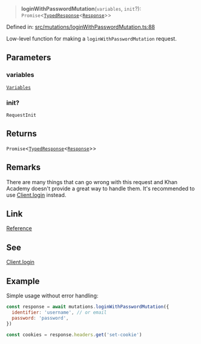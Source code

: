 > **loginWithPasswordMutation**(`variables`, `init`?): `Promise`\<[`TypedResponse`](api/interfaces%5CTypedResponse.md)\<[`Response`](api/namespaces%5Cmutations%5Cnamespaces%5CLoginWithPasswordMutation%5Ctype-aliases%5CResponse.md)\>\>

Defined in: [src/mutations/loginWithPasswordMutation.ts:88](https://github.com/bhavjitChauhan/khan-api/blob/67d30ab4498111952301bcaddbef9a132bf75105/src/mutations/loginWithPasswordMutation.ts#L88)

Low-level function for making a `loginWithPasswordMutation` request.

## Parameters

### variables

[`Variables`](api/namespaces%5Cmutations%5Cnamespaces%5CLoginWithPasswordMutation%5Cinterfaces%5CVariables.md)

### init?

`RequestInit`

## Returns

`Promise`\<[`TypedResponse`](api/interfaces%5CTypedResponse.md)\<[`Response`](api/namespaces%5Cmutations%5Cnamespaces%5CLoginWithPasswordMutation%5Ctype-aliases%5CResponse.md)\>\>

## Remarks

There are many things that can go wrong with this request and Khan Academy
doesn't provide a great way to handle them. It's recommended to use
[Client.login](api/classes%5CClient.md#login) instead.

## Link

[Reference](https://khan-api.bhavjit.com/reference/view/19553924/2s8YzQUiXU#77a4642b-3580-4409-b837-1ac82a487c35)

## See

[Client.login](api/classes%5CClient.md#login)

## Example

Simple usage without error handling:
```js
const response = await mutations.loginWithPasswordMutation({
  identifier: 'username', // or email
  password: 'password',
})

const cookies = response.headers.get('set-cookie')
```
